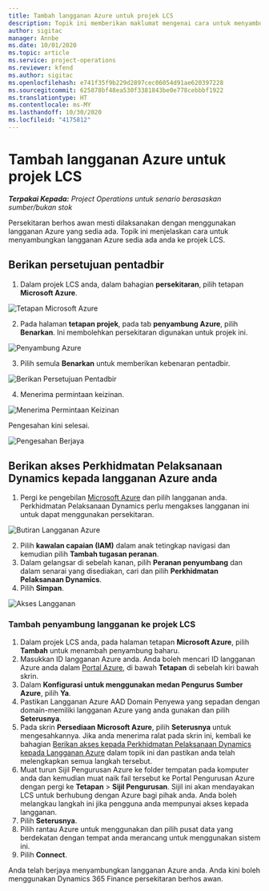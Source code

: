 ```yaml
---
title: Tambah langganan Azure untuk projek LCS
description: Topik ini memberikan maklumat mengenai cara untuk menyambungkan langganan Azure anda ke projek LCS.
author: sigitac
manager: Annbe
ms.date: 10/01/2020
ms.topic: article
ms.service: project-operations
ms.reviewer: kfend
ms.author: sigitac
ms.openlocfilehash: e741f35f9b229d2897cec06054d91ae620397228
ms.sourcegitcommit: 625878bf48ea530f3381843be0e778cebbbf1922
ms.translationtype: HT
ms.contentlocale: ms-MY
ms.lasthandoff: 10/30/2020
ms.locfileid: "4175812"
---
```

# <a name="add-an-azure-subscription-to-an-lcs-project"></a>Tambah langganan Azure untuk projek LCS

_**Terpakai Kepada:** Project Operations untuk senario berasaskan sumber/bukan stok_

Persekitaran berhos awan mesti dilaksanakan dengan menggunakan langganan Azure yang sedia ada. Topik ini menjelaskan cara untuk menyambungkan langganan Azure sedia ada anda ke projek LCS. 

## <a name="grant-admin-consent"></a>Berikan persetujuan pentadbir

1. Dalam projek LCS anda, dalam bahagian **persekitaran**, pilih tetapan **Microsoft Azure**.

![Tetapan Microsoft Azure](./media/1MicrosoftAzureSettings.png)

2. Pada halaman **tetapan projek**, pada tab **penyambung Azure**, pilih **Benarkan**. Ini membolehkan persekitaran digunakan untuk projek ini.

![Penyambung Azure](./media/2AzureConnectors.png)

3. Pilih semula **Benarkan** untuk memberikan kebenaran pentadbir.

![Berikan Persetujuan Pentadbir](./media/3GrantAdminConsent.png)

4. Menerima permintaan keizinan.

![Menerima Permintaan Keizinan](./media/4AcceptPermissionRequest.png)

Pengesahan kini selesai. 

![Pengesahan Berjaya](./media/5AuthorizationComplete.png)

## <a name="provide-dynamics-deployment-services-access-to-your-azure-subscription"></a><a name="provide"></a>Berikan akses Perkhidmatan Pelaksanaan Dynamics kepada langganan Azure anda

1. Pergi ke pengebilan [Microsoft Azure](https://portal.azure.com/#blade/Microsoft\_Azure\_Billing/SubscriptionsBlade) dan pilih langganan anda. Perkhidmatan Pelaksanaan Dynamics perlu mengakses langganan ini untuk dapat menggunakan persekitaran.

![Butiran Langganan Azure](./media/6AzureSubscription.png)

2. Pilih **kawalan capaian (IAM)** dalam anak tetingkap navigasi dan kemudian pilih **Tambah tugasan peranan**.
3. Dalam gelangsar di sebelah kanan, pilih **Peranan penyumbang** dan dalam senarai yang disediakan, cari dan pilih **Perkhidmatan Pelaksanaan Dynamics**. 
4. Pilih **Simpan**.

![Akses Langganan](./media/7SubscriptionAccess.png)

### <a name="add-a-subscription-connector-to-an-lcs-project"></a>Tambah penyambung langganan ke projek LCS

1. Dalam projek LCS anda, pada halaman tetapan **Microsoft Azure**, pilih **Tambah** untuk menambah penyambung baharu.
2. Masukkan ID langganan Azure anda. Anda boleh mencari ID langganan Azure anda dalam [Portal Azure](https://ms.portal.azure.com/), di bawah  **Tetapan**  di sebelah kiri bawah skrin.
3. Dalam **Konfigurasi untuk menggunakan medan Pengurus Sumber Azure**, pilih **Ya**.
4. Pastikan Langganan Azure AAD Domain Penyewa yang sepadan dengan domain-memiliki langganan Azure yang anda gunakan dan pilih **Seterusnya**.
5. Pada skrin **Persediaan Microsoft Azure**, pilih **Seterusnya** untuk mengesahkannya. Jika anda menerima ralat pada skrin ini, kembali ke bahagian [Berikan akses kepada Perkhidmatan Pelaksanaan Dynamics kepada Langganan Azure](#provide) dalam topik ini dan pastikan anda telah melengkapkan semua langkah tersebut.
6. Muat turun Sijil Pengurusan Azure ke folder tempatan pada komputer anda dan kemudian muat naik fail tersebut ke Portal Pengurusan Azure dengan pergi ke **Tetapan** > **Sijil Pengurusan**. Sijil ini akan mendayakan LCS untuk berhubung dengan Azure bagi pihak anda. Anda boleh melangkau langkah ini jika pengguna anda mempunyai akses kepada langganan.
7. Pilih  **Seterusnya**.
8. Pilih rantau Azure untuk menggunakan dan pilih pusat data yang berdekatan dengan tempat anda merancang untuk menggunakan sistem ini.
9.  Pilih  **Connect**.

Anda telah berjaya menyambungkan langganan Azure anda. Anda kini boleh menggunakan Dynamics 365 Finance persekitaran berhos awan.


